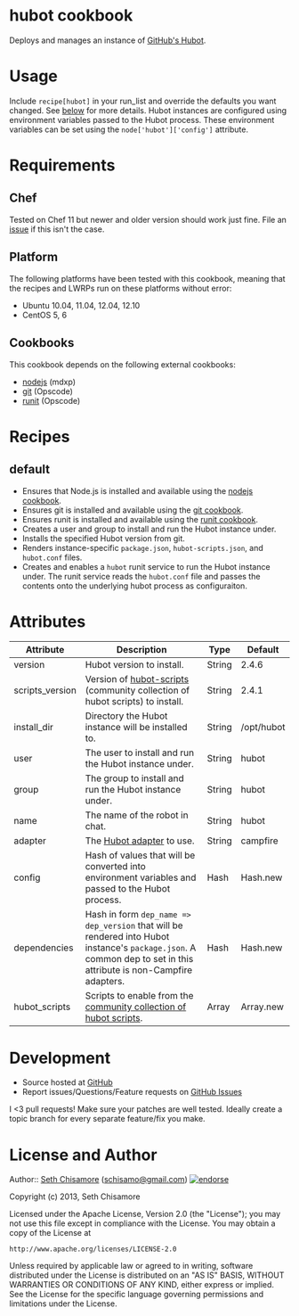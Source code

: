 # hubot cookbook

Deploys and manages an instance of [GitHub's Hubot](http://hubot.github.com/).

# Usage

Include `recipe[hubot]` in your run_list and override the defaults you want
changed. See [below](#-attributes) for more details. Hubot instances are
configured using environment variables passed to the Hubot process. These
environment variables can be set using the `node['hubot']['config']` attribute.

# Requirements

## Chef

Tested on Chef 11 but newer and older version should work just fine. File an
[issue][issues] if this isn't the case.

## Platform

The following platforms have been tested with this cookbook, meaning that the
recipes and LWRPs run on these platforms without error:

* Ubuntu 10.04, 11.04, 12.04, 12.10
* CentOS 5, 6

## Cookbooks

This cookbook depends on the following external cookbooks:

* [nodejs](http://community.opscode.com/cookbooks/nodejs) (mdxp)
* [git](http://community.opscode.com/cookbooks/git) (Opscode)
* [runit](http://community.opscode.com/cookbooks/runit) (Opscode)

# Recipes

## default

* Ensures that Node.js is installed and available using the
  [nodejs cookbook](http://community.opscode.com/cookbooks/nodejs).
* Ensures git is installed and available using the
  [git cookbook](http://community.opscode.com/cookbooks/git).
* Ensures runit is installed and available using the
  [runit cookbook](http://community.opscode.com/cookbooks/runit).
* Creates a user and group to install and run the Hubot instance under.
* Installs the specified Hubot version from git.
* Renders instance-specific `package.json`, `hubot-scripts.json`, and
 `hubot.conf` files.
* Creates and enables a `hubot` runit service to run the Hubot instance under.
  The runit service reads the `hubot.conf` file and passes the contents onto
  the underlying hubot process as configuraiton.

# Attributes

Attribute       | Description |Type | Default
----------------|-------------|-----|--------
version         | Hubot version to install. | String  | 2.4.6      |
scripts_version | Version of [hubot-scripts](https://github.com/github/hubot-scripts) (community collection of hubot scripts) to install. | String | 2.4.1
install_dir     | Directory the Hubot instance will be installed to. | String | /opt/hubot
user            | The user to install and run the Hubot instance under. | String | hubot
group           | The group to install and run the Hubot instance under. | String | hubot
name            | The name of the robot in chat. | String | hubot
adapter         | The [Hubot adapter](https://github.com/github/hubot/wiki) to use. | String | campfire
config          | Hash of values that will be converted into environment variables and passed to the Hubot process. | Hash | Hash.new
dependencies    | Hash in form `dep_name => dep_version` that will be rendered into Hubot instance's `package.json`. A common dep to set in this attribute is non-Campfire adapters. | Hash | Hash.new
hubot_scripts   | Scripts to enable from the [community collection of hubot scripts](https://github.com/github/hubot-scripts). | Array | Array.new

# Development

* Source hosted at [GitHub][repo]
* Report issues/Questions/Feature requests on [GitHub Issues][issues]

I <3 pull requests! Make sure your patches are well tested. Ideally create a
topic branch for every separate feature/fix you make.

# License and Author

Author:: [Seth Chisamore][schisamo] (<schisamo@gmail.com>) [![endorse](http://api.coderwall.com/schisamo/endorsecount.png)](http://coderwall.com/schisamo)

Copyright (c) 2013, Seth Chisamore

Licensed under the Apache License, Version 2.0 (the "License");
you may not use this file except in compliance with the License.
You may obtain a copy of the License at

    http://www.apache.org/licenses/LICENSE-2.0

Unless required by applicable law or agreed to in writing, software
distributed under the License is distributed on an "AS IS" BASIS,
WITHOUT WARRANTIES OR CONDITIONS OF ANY KIND, either express or implied.
See the License for the specific language governing permissions and
limitations under the License.

[schisamo]:      https://github.com/schisamo
[repo]:          https://github.com/schisamo-cookbooks/hubot
[issues]:        https://github.com/schisamo-cookbooks/hubot/issues
